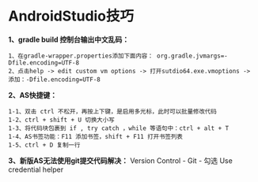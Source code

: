 # AndroidStudio技巧

**1、gradle build 控制台输出中文乱码：**

    1、在gradle-wrapper.properties添加下面内容： org.gradle.jvmargs=-Dfile.encoding=UTF-8
    2、点击help -> edit custom vm options -> 打开sutdio64.exe.vmoptions -> 添加：-Dfile.encoding=UTF-8

**2、AS快捷键：**

    1-1、双击 ctrl 不松开，再按上下键，是启用多光标，此时可以批量修改代码
    1-2、ctrl + shift + U 切换大小写
    1-3、将代码块包裹到 if , try catch ，while 等语句中：ctrl + alt + T
    1-4、AS书签功能：F11 添加书签，shift + F11 打开书签列表
    1-5、ctrl + D 复制一行

**3、新版AS无法使用git提交代码解决：** Version Control - Git - 勾选 Use credential helper